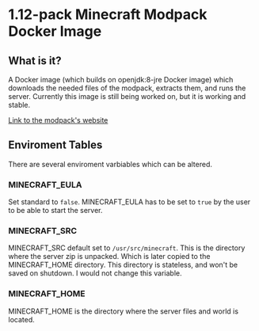 # 1.12-pack Minecraft Modpack Docker Image
## What is it?
A Docker image (which builds on openjdk:8-jre Docker image) which downloads the needed files of the modpack, extracts them, and runs the server. Currently this image is still being worked on, but it is working and stable. 

[Link to the modpack's website](https://www.technicpack.net/modpack/the-1122-pack.1406454)

## Enviroment Tables
There are several enviroment varbiables which can be altered. 

### MINECRAFT_EULA
Set standard to `false`. MINECRAFT_EULA has to be set to `true` by the user to be able to start the server.

### MINECRAFT_SRC
MINECRAFT_SRC default set to `/usr/src/minecraft`. This is the directory where the server zip is unpacked. Which is later copied to the MINECRAFT_HOME directory. This directory is stateless, and won't be saved on shutdown. I would not change this variable.

### MINECRAFT_HOME
MINECRAFT_HOME is the directory where the server files and world is located.